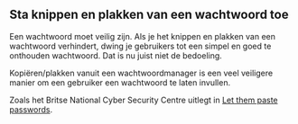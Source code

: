 <!-- @license CC0-1.0 -->

## Sta knippen en plakken van een wachtwoord toe

Een wachtwoord moet veilig zijn. Als je het knippen en plakken van een wachtwoord verhindert, dwing je gebruikers tot een simpel en goed te onthouden wachtwoord. Dat is nu juist niet de bedoeling.

Kopiëren/plakken vanuit een wachtwoordmanager is een veel veiligere manier om een gebruiker een wachtwoord te laten invullen.

Zoals het Britse National Cyber Security Centre uitlegt in [<span lang="en">Let them paste passwords</span>](https://www.ncsc.gov.uk/blog-post/let-them-paste-passwords).
